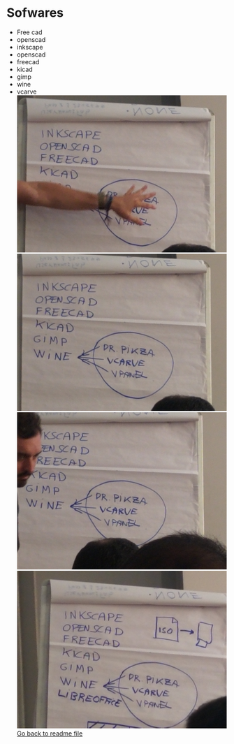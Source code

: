 # Sofwares

- Free cad
- openscad
- inkscape
- openscad
- freecad
- kicad
- gimp
- wine
- vcarve
![alt text](/photo/s1.jpg)
![alt text](/photo/s2.jpg)
![alt text](/photo/s3.jpg)
![alt text](/photo/s4.jpg)
[Go back to readme file](/readme.md)